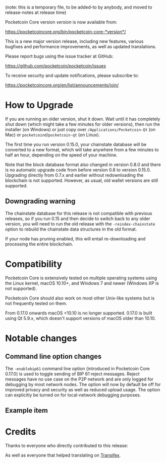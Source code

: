 (note: this is a temporary file, to be added-to by anybody, and moved to
release-notes at release time)

Pocketcoin Core version *version* is now available from:

  <https://pocketcoincore.org/bin/pocketcoin-core-*version*/>

This is a new major version release, including new features, various bugfixes
and performance improvements, as well as updated translations.

Please report bugs using the issue tracker at GitHub:

  <https://github.com/pocketcoin/pocketcoin/issues>

To receive security and update notifications, please subscribe to:

  <https://pocketcoincore.org/en/list/announcements/join/>

How to Upgrade
==============

If you are running an older version, shut it down. Wait until it has completely
shut down (which might take a few minutes for older versions), then run the
installer (on Windows) or just copy over `/Applications/Pocketcoin-Qt` (on Mac)
or `pocketcoind`/`pocketcoin-qt` (on Linux).

The first time you run version 0.15.0, your chainstate database will be converted to a
new format, which will take anywhere from a few minutes to half an hour,
depending on the speed of your machine.

Note that the block database format also changed in version 0.8.0 and there is no
automatic upgrade code from before version 0.8 to version 0.15.0. Upgrading
directly from 0.7.x and earlier without redownloading the blockchain is not supported.
However, as usual, old wallet versions are still supported.

Downgrading warning
-------------------

The chainstate database for this release is not compatible with previous
releases, so if you run 0.15 and then decide to switch back to any
older version, you will need to run the old release with the `-reindex-chainstate`
option to rebuild the chainstate data structures in the old format.

If your node has pruning enabled, this will entail re-downloading and
processing the entire blockchain.

Compatibility
==============

Pocketcoin Core is extensively tested on multiple operating systems using
the Linux kernel, macOS 10.10+, and Windows 7 and newer (Windows XP is not supported).

Pocketcoin Core should also work on most other Unix-like systems but is not
frequently tested on them.

From 0.17.0 onwards macOS <10.10 is no longer supported. 0.17.0 is built using Qt 5.9.x, which doesn't
support versions of macOS older than 10.10.

Notable changes
===============

Command line option changes
---------------------------

The `-enablebip61` command line option (introduced in Pocketcoin Core 0.17.0) is
used to toggle sending of BIP 61 reject messages. Reject messages have no use
case on the P2P network and are only logged for debugging by most network
nodes. The option will now by default be off for improved privacy and security
as well as reduced upload usage. The option can explicitly be turned on for
local-network debugging purposes.

Example item
------------

Credits
=======

Thanks to everyone who directly contributed to this release:


As well as everyone that helped translating on [Transifex](https://www.transifex.com/projects/p/pocketcoin/).
